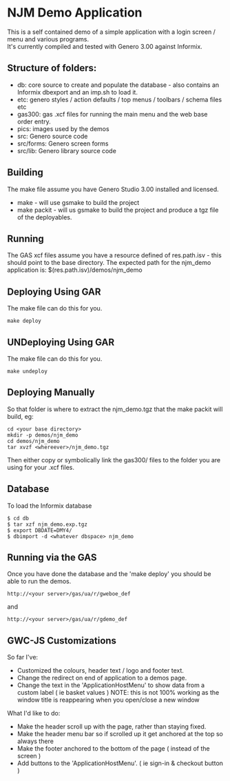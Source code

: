 NJM Demo Application                                                                                                                                          
====================                                                                                                                                          
                                                                                                                                                              
This is a self contained demo of a simple application with a login screen / menu and various programs.                                                        
It's currently compiled and tested with Genero 3.00 against Informix.                                                                                         
                                                                                                                                                              
## Structure of folders:                                                                                                                                       
* db: core source to create and populate the database - also contains an Informix dbexport and an imp.sh to load it.
* etc: genero styles / action defaults / top menus / toolbars / schema files etc
* gas300: gas .xcf files for running the main menu and the web base order entry.
* pics: images used by the demos
* src: Genero source code
* src/forms: Genero screen forms
* src/lib: Genero library source code

## Building
The make file assume you have Genero Studio 3.00 installed and licensed.

* make - will use gsmake to build the project
* make packit - will us gsmake to build the project and produce a tgz file of the deployables.

## Running
The GAS xcf files assume you have a resource defined of res.path.isv - this should point to the base
directory. The expected path for the njm_demo application is: $(res.path.isv)/demos/njm_demo

## Deploying Using GAR
The make file can do this for you.
```
make deploy
```

## UNDeploying Using GAR
The make file can do this for you.
```
make undeploy
```

## Deploying Manually
So that folder is where to extract the njm_demo.tgz that the make packit will build, eg:
```
cd <your base directory>
mkdir -p demos/njm_demo
cd demos/njm_demo
tar xvzf <whereever>/njm_demo.tgz
```

Then either copy or symbolically link the gas300/ files to the folder you are using for your .xcf files.

## Database
To load the Informix database
```
$ cd db
$ tar xzf njm_demo.exp.tgz
$ export DBDATE=DMY4/
$ dbimport -d <whatever dbspace> njm_demo
```

## Running via the GAS
Once you have done the database and the 'make deploy' you should be able to run the demos.

```
http://<your server>/gas/ua/r/gweboe_def
```

and

```
http://<your server>/gas/ua/r/gdemo_def
```

## GWC-JS Customizations
So far I've:
* Customized the colours, header text / logo and footer text.
* Change the redirect on end of application to a demos page.
* Change the text in the 'ApplicationHostMenu' to show data from a custom label ( ie basket values ) NOTE: this is not 100% working as the window title is reappearing when you open/close a new window

What I'd like to do:
* Make the header scroll up with the page, rather than staying fixed.
* Make the header menu bar so if scrolled up it get anchored at the top so always there
* Make the footer anchored to the bottom of the page ( instead of the screen )
* Add buttons to the 'ApplicationHostMenu'. ( ie sign-in & checkout button )

